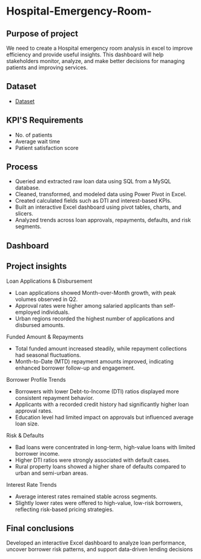 # Hospital-Emergency-Room-
## Purpose of project
We need to create a Hospital emergency room analysis in excel to improve efficiency and provide useful insights. This dashboard will help stakeholders monitor, analyze, and make better decisions for managing patients and improving services.

## Dataset 
- <a href="https://github.com/Richa-goyal06/Hospital-Emergency-Room-/blob/main/Hospital%20Emergency%20Room%20Data%20(1).csv">Dataset</a>
## KPI'S Requirements
- No. of patients
- Average wait time
- Patient satisfaction score

## Process
- Queried and extracted raw loan data using SQL from a MySQL database.
- Cleaned, transformed, and modeled data using Power Pivot in Excel.
- Created calculated fields such as DTI and interest-based KPIs.
- Built an interactive Excel dashboard using pivot tables, charts, and slicers.
- Analyzed trends across loan approvals, repayments, defaults, and risk segments.

## Dashboard


## Project insights
Loan Applications & Disbursement
- Loan applications showed Month-over-Month growth, with peak volumes observed in Q2.
- Approval rates were higher among salaried applicants than self-employed individuals.
- Urban regions recorded the highest number of applications and disbursed amounts.

Funded Amount & Repayments
- Total funded amount increased steadily, while repayment collections had seasonal fluctuations.
- Month-to-Date (MTD) repayment amounts improved, indicating enhanced borrower follow-up and engagement.

Borrower Profile Trends
- Borrowers with lower Debt-to-Income (DTI) ratios displayed more consistent repayment behavior.
- Applicants with a recorded credit history had significantly higher loan approval rates.
- Education level had limited impact on approvals but influenced average loan size.

Risk & Defaults
- Bad loans were concentrated in long-term, high-value loans with limited borrower income.
- Higher DTI ratios were strongly associated with default cases.
- Rural property loans showed a higher share of defaults compared to urban and semi-urban areas.

Interest Rate Trends
- Average interest rates remained stable across segments.
- Slightly lower rates were offered to high-value, low-risk borrowers, reflecting risk-based pricing strategies.

## Final conclusions
Developed an interactive Excel dashboard to analyze loan performance, uncover borrower risk patterns, and support data-driven lending decisions


